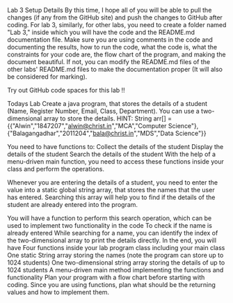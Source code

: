 Lab 3
Setup Details
By this time, I hope all of you will be able to pull the changes (if any from the GitHub site) and push the changes to GitHub after coding.
For lab 3, similarly, for other labs, you need to create a folder named "Lab 3," inside which you will have the code and the README.md documentation file.
Make sure you are using comments in the code and documenting the results, how to run the code, what the code is, what the constraints for your code are, the flow chart of the program, and making the document beautiful.
If not, you can modify the README.md files of the other labs' README.md files to make the documentation proper (It will also be considered for marking).

Try out GitHub code spaces for this lab !!

Todays Lab
Create a java program, that stores the details of a student (Name, Register Number, Email, Class, Department).
You can use a two-dimensional array to store the details.
HINT: String arr[] = {{"Alwin","1847207","alwin@christ.in","MCA","Computer Science"},{"Balagangadhar","2011204","bala@christ.in","MDS","Data Science"}}

You need to have functions to:
Collect the details of the student
Display the details of the student
Search the details of the student
With the help of a menu-driven main function, you need to access these functions inside your class and perform the operations.

Whenever you are entering the details of a student, you need to enter the value into a static global string array, that stores the names that the user has entered. Searching this array will help you to find if the details of the student are already entered into the program.

You will have a function to perform this search operation, which can be used to implement two functionality in the code
To check if the name is already entered
While searching for a name, you can identify the index of the two-dimensional array to print the details directly.
In the end, you will have
Four functions inside your lab program class including your main class
One static String array storing the names (note the program can store up to 1024 students)
One two-dimensional string array storing the details of up to 1024 students
A menu-driven main method implementing the functions and functionality
Plan your program with a flow chart before starting with coding.
Since you are using functions, plan what should be the returning values and how to implement them.
